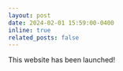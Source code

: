 ```yaml
---
layout: post
date: 2024-02-01 15:59:00-0400
inline: true
related_posts: false
---
```


This website has been launched!
